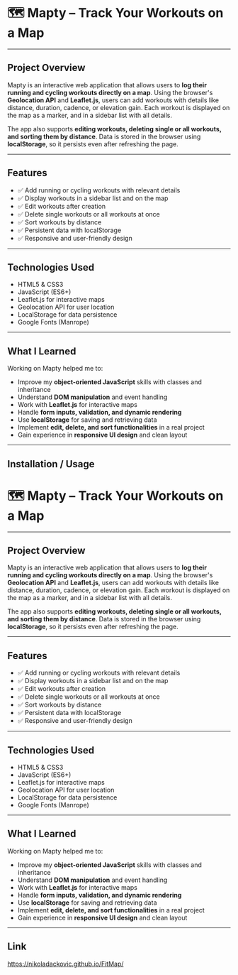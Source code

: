 # 🗺️ Mapty – Track Your Workouts on a Map
---

## **Project Overview**
Mapty is an interactive web application that allows users to **log their running and cycling workouts directly on a map**. Using the browser's **Geolocation API** and **Leaflet.js**, users can add workouts with details like distance, duration, cadence, or elevation gain. Each workout is displayed on the map as a marker, and in a sidebar list with all details.

The app also supports **editing workouts, deleting single or all workouts, and sorting them by distance**. Data is stored in the browser using **localStorage**, so it persists even after refreshing the page.

---

## **Features**
- ✅ Add running or cycling workouts with relevant details  
- ✅ Display workouts in a sidebar list and on the map  
- ✅ Edit workouts after creation  
- ✅ Delete single workouts or all workouts at once  
- ✅ Sort workouts by distance  
- ✅ Persistent data with localStorage  
- ✅ Responsive and user-friendly design  

---

## **Technologies Used**
- HTML5 & CSS3  
- JavaScript (ES6+)  
- Leaflet.js for interactive maps  
- Geolocation API for user location  
- LocalStorage for data persistence  
- Google Fonts (Manrope)  

---

## **What I Learned**
Working on Mapty helped me to:  
- Improve my **object-oriented JavaScript** skills with classes and inheritance  
- Understand **DOM manipulation** and event handling  
- Work with **Leaflet.js** for interactive maps  
- Handle **form inputs, validation, and dynamic rendering**  
- Use **localStorage** for saving and retrieving data  
- Implement **edit, delete, and sort functionalities** in a real project  
- Gain experience in **responsive UI design** and clean layout  

---

## **Installation / Usage**
# 🗺️ Mapty – Track Your Workouts on a Map
---

## **Project Overview**
Mapty is an interactive web application that allows users to **log their running and cycling workouts directly on a map**. Using the browser's **Geolocation API** and **Leaflet.js**, users can add workouts with details like distance, duration, cadence, or elevation gain. Each workout is displayed on the map as a marker, and in a sidebar list with all details.

The app also supports **editing workouts, deleting single or all workouts, and sorting them by distance**. Data is stored in the browser using **localStorage**, so it persists even after refreshing the page.

---

## **Features**
- ✅ Add running or cycling workouts with relevant details  
- ✅ Display workouts in a sidebar list and on the map  
- ✅ Edit workouts after creation  
- ✅ Delete single workouts or all workouts at once  
- ✅ Sort workouts by distance  
- ✅ Persistent data with localStorage  
- ✅ Responsive and user-friendly design  

---

## **Technologies Used**
- HTML5 & CSS3  
- JavaScript (ES6+)  
- Leaflet.js for interactive maps  
- Geolocation API for user location  
- LocalStorage for data persistence  
- Google Fonts (Manrope)  

---

## **What I Learned**
Working on Mapty helped me to:  
- Improve my **object-oriented JavaScript** skills with classes and inheritance  
- Understand **DOM manipulation** and event handling  
- Work with **Leaflet.js** for interactive maps  
- Handle **form inputs, validation, and dynamic rendering**  
- Use **localStorage** for saving and retrieving data  
- Implement **edit, delete, and sort functionalities** in a real project  
- Gain experience in **responsive UI design** and clean layout  

---

## **Link**
https://nikoladackovic.github.io/FitMap/

